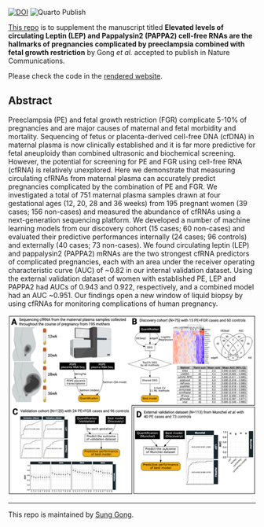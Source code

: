 [![DOI](https://zenodo.org/badge/874686956.svg)](https://doi.org/10.5281/zenodo.15696963)
![Quarto Publish](https://github.com/ObsGynaeCam/cell-free-rna-2024/actions/workflows/publish.yml/badge.svg)

[This repo](https://github.com/ObsGynaeCam/cell-free-rna-2024/) is to supplement the manuscript titled **Elevated levels of circulating Leptin (LEP) and Pappalysin2 (PAPPA2) cell-free RNAs are the hallmarks of pregnancies complicated by preeclampsia combined with fetal growth restriction** by Gong _et al._ accepted to publish in Nature Communications.

Please check the code in the [rendered website](https://obsgynaecam.github.io/cell-free-rna-2024/).

## Abstract

Preeclampsia (PE) and fetal growth restriction (FGR) complicate 5-10% of pregnancies and are major causes of maternal and fetal morbidity and mortality. Sequencing of fetus or placenta-derived cell-free DNA (cfDNA) in maternal plasma is now clinically established and it is far more predictive for fetal aneuploidy than combined ultrasonic and biochemical screening. However, the potential for screening for PE and FGR using cell-free RNA (cfRNA) is relatively unexplored. Here we demonstrate that measuring circulating cfRNAs from maternal plasma can accurately predict pregnancies complicated by the combination of PE and FGR. We investigated a total of 751 maternal plasma samples drawn at four gestational ages (12, 20, 28 and 36 weeks) from 195 pregnant women (39 cases; 156 non-cases) and measured the abundance of cfRNAs using a next-generation sequencing platform. We developed a number of machine learning models from our discovery cohort (15 cases; 60 non-cases) and evaluated their predictive performances internally (24 cases; 96 controls) and externally (40 cases; 73 non-cases). We found circulating leptin (LEP) and pappalysin2 (PAPPA2) mRNAs are the two strongest cfRNA predictors of complicated pregnancies, each with an area under the receiver operating characteristic curve (AUC) of ~0.82 in our internal validation dataset. Using the external validation dataset of women with established PE, LEP and PAPPA2 had AUCs of 0.943 and 0.922, respectively, and a combined model had an AUC ~0.951. Our findings open a new window of liquid biopsy by using cfRNAs for monitoring complications of human pregnancy.

![Schematic diagrams showing the current study design](static/figure/cfRNA.Fig1r2.png)

---

This repo is maintained by [Sung Gong](https://github.com/sung).
